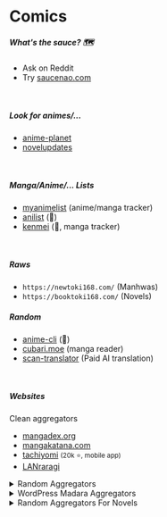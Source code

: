 # Comics

<div class="row row-cols-lg-2"><div>

##### What's the sauce? 🗺️

* Ask on Reddit
* Try [saucenao.com](https://saucenao.com)

<br>

##### Look for animes/...

* [anime-planet](https://www.anime-planet.com/)
* [novelupdates](https://www.novelupdates.com/)

<br>

##### Manga/Anime/... Lists

* [myanimelist](https://myanimelist.net/) (anime/manga tracker)
* [anilist](https://anilist.co/) (👻)
* [kenmei](https://www.kenmei.co/) (👻, manga tracker)

<br>

##### Raws

* `https://newtoki168.com/` (Manhwas)
* `https://booktoki168.com/` (Novels)

</div><div>

##### Random

* [anime-cli](https://github.com/pystardust/ani-cli) (👻)
* [cubari.moe](https://cubari.moe/) (manga reader)
* [scan-translator](https://scan-translator.com/) (Paid AI translation)

<br>

##### Websites

Clean aggregators

* [mangadex.org](https://mangadex.org/)
* [mangakatana.com](http://mangakatana.com/)
* [tachiyomi](https://tachiyomi.org/) <small>(20k ⭐, mobile app)</small>
* [LANraragi](https://github.com/Difegue/LANraragi)

<details class="details-n">
<summary>Random Aggregators</summary>

* [fanfox.net](https://fanfox.net/)
* [mangareader.to](https://mangareader.to/)
* [webtoon.xyz](https://www.webtoon.xyz/)
* [manhuascan.us](https://manhuascan.us/)
* [rawkuma.com](https://rawkuma.com/) (RAWs)
</details>

<details class="details-n">
<summary>WordPress Madara Aggregators</summary>

* [comickiba.com](https://comickiba.com/)
* [woopread.com](https://woopread.com/)
* [mangapuma.com](https://mangapuma.com/home-page)
* [mangakomi.io](https://mangakomi.io/)
* [manhwatop.com](https://manhwatop.com/)
* [mangarolls.com](https://mangarolls.com/rolls/)
</details>

<details class="details-n">
<summary>Random Aggregators For Novels</summary>

* [lightnovelreader](https://lightnovelreader.me/)
* [lightnovelmeta](https://www.lightnovelmeta.com/)
* [sky-mtl](https://sky-mtl.com/)
</details>
</div></div>
